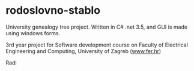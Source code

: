 rodoslovno-stablo
=================

University genealogy tree project. Written in C# .net 3.5, and GUI is made using windows forms.

3rd year project for Software development course on Faculty of Electrical Engineering and Computing, University of Zagreb (www.fer.hr)

Radi 
